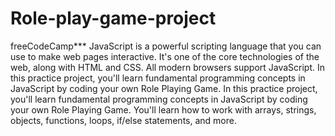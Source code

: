 # Role-play-game-project
 freeCodeCamp*** JavaScript is a powerful scripting language that you can use to make web pages interactive. It's one of the core technologies of the web, along with HTML and CSS. All modern browsers support JavaScript.  In this practice project, you'll learn fundamental programming concepts in JavaScript by coding your own Role Playing Game. In this practice project, you'll learn fundamental programming concepts in JavaScript by coding your own Role Playing Game. You'll learn how to work with arrays, strings, objects, functions, loops, if/else statements, and more.
